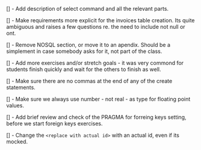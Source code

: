 [] - Add description of select command and all the relevant parts.

[] - Make requirements more explicit for the invoices table creation. Its quite ambiguous and raises a few questions re. the need to include not null or ont.

[] - Remove NOSQL section, or move it to an apendix. Should be a simplement in case somebody asks for it, not part of the class.

[] - Add more exercises and/or stretch goals - it was very commond for students finish quickly and wait for the others to finish as well.

[] - Make sure there are no commas at the end of any of the create statements.

[] - Make sure we always use number - not real - as type for floating point values.

[] - Add brief review and check of the PRAGMA for forreing keys setting, before we start foreign keys exercises.

[] - Change the `<replace with actual id>` with an actual id, even if its mocked.
